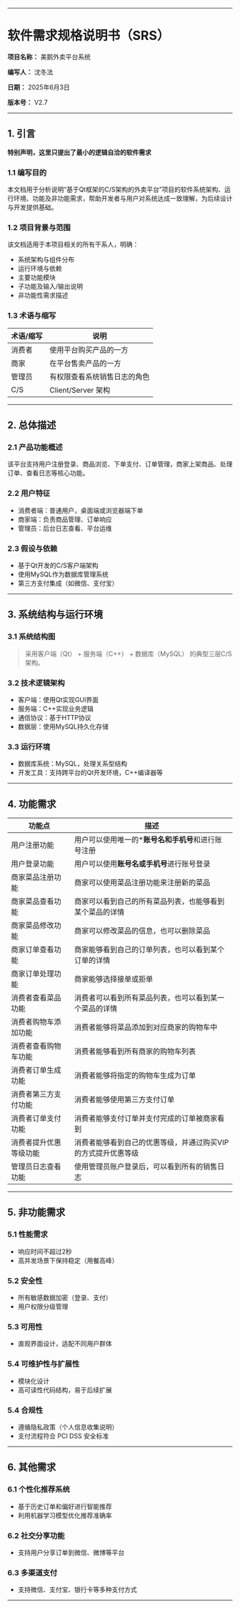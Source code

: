 
---

# 软件需求规格说明书（SRS）

**项目名称：** 美鹅外卖平台系统

**编写人：** 沈冬法

**日期：** 2025年6月3日

**版本号：** V2.7

---
## 1. 引言

**特别声明，这里只提出了最小的逻辑自洽的软件需求**

### 1.1 编写目的
本文档用于分析说明“基于Qt框架的C/S架构的外卖平台”项目的软件系统架构、运行环境、功能及非功能需求，帮助开发者与用户对系统达成一致理解，为后续设计与开发提供基础。

### 1.2 项目背景与范围
该文档适用于本项目相关的所有干系人，明确：
- 系统架构与组件分布
- 运行环境与依赖
- 主要功能模块
- 子功能及输入/输出说明
- 非功能性需求描述

### 1.3 术语与缩写
| 术语/缩写 | 说明 |
|-----------|------|
| 消费者     | 使用平台购买产品的一方 |
| 商家       | 在平台售卖产品的一方 |
| 管理员     | 有权限查看系统销售日志的角色 |
| C/S       | Client/Server 架构    |

---

## 2. 总体描述

### 2.1 产品功能概述
该平台支持用户注册登录、商品浏览、下单支付、订单管理，商家上架商品、处理订单、查看日志等核心功能。

### 2.2 用户特征
- 消费者端：普通用户，桌面端或浏览器端下单
- 商家端：负责商品管理、订单响应
- 管理员：后台日志查看、平台运维

### 2.3 假设与依赖
- 基于Qt开发的C/S客户端架构
- 使用MySQL作为数据库管理系统
- 第三方支付集成（如微信、支付宝）

---

## 3. 系统结构与运行环境

### 3.1 系统结构图
> 采用客户端（Qt） + 服务端（C++） + 数据库（MySQL） 的典型三层C/S架构。  

### 3.2 技术逻辑架构
- 客户端：使用Qt实现GUI界面
- 服务端：C++实现业务逻辑
- 通信协议：基于HTTP协议
- 数据层：使用MySQL持久化存储

### 3.3 运行环境
- 数据库系统：MySQL，处理关系型结构
- 开发工具：支持跨平台的Qt开发环境，C++编译器等
---

## 4. 功能需求

| 功能点 | 描述 |
| --- | ---- | 
|用户注册功能 | 用户可以使用唯一的***账号名和手机号**和进行账号注册| 
|用户登录功能 | 用户可以使用**账号名或手机号**进行账号登录 |
|商家菜品注册功能 |商家可以使用菜品注册功能来注册新的菜品|
|商家菜品查看功能 | 商家可以看到自己的所有菜品列表，也能够看到某个菜品的详情 |
|商家菜品修改功能 |商家可以修改菜品的信息，也可以删除菜品|
|商家订单查看功能 |商家能够看到自己的订单列表，也可以看到某个订单的详情|
| 商家订单处理功能 | 商家能够选择接单或拒单 |
| 消费者查看菜品功能 | 消费者可以看到所有菜品列表，也可以看到某一个菜品的详情 |
| 消费者购物车添加功能 | 消费者能够将菜品添加到对应商家的购物车中 |
|消费者查看购物车功能 | 消费者能够看到所有商家的购物车列表 |
| 消费者订单生成功能 |  消费者能够将指定的购物车生成为订单 | 
| 消费者第三方支付功能 | 消费者能够使用第三方支付订单 | 
| 消费者订单支付功能 | 消费者能够支付订单并支付完成的订单被商家看到 |
| 消费者提升优惠等级功能 | 消费者能够看到自己的优惠等级，并通过购买VIP的方式提升优惠等级 |
| 管理员日志查看功能 | 使用管理员账户登录后，可以看到所有的销售日志 | 

---

## 5. 非功能需求

### 5.1 性能需求
- 响应时间不超过2秒
- 高并发场景下保持稳定（用餐高峰）

### 5.2 安全性
- 所有敏感数据加密（登录、支付）
- 用户权限分级管理

### 5.3 可用性
- 直观界面设计，适配不同用户群体

### 5.4 可维护性与扩展性
- 模块化设计
- 高可读性代码结构，易于后续扩展

### 5.4 合规性
- 遵循隐私政策（个人信息收集说明）
- 支付流程符合 PCI DSS 安全标准

---

## 6. 其他需求

### 6.1 个性化推荐系统
- 基于历史订单和偏好进行智能推荐
- 利用机器学习模型优化推荐准确率

### 6.2 社交分享功能
- 支持用户分享订单到微信、微博等平台

### 6.3 多渠道支付
- 支持微信、支付宝、银行卡等多种支付方式


---

